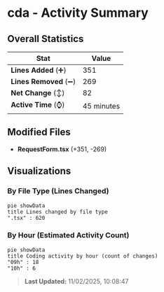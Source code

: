 # cda - Activity Summary 

## Overall Statistics

| Stat                   | Value                                                             |
| ---------------------- | ----------------------------------------------------------------- |
| **Lines Added** (➕)   | 351                                          |
| **Lines Removed** (➖) | 269                                        |
| **Net Change** (↕)    | 82                |
| **Active Time** (⌚)   | 45 minutes |


## Modified Files
- **RequestForm.tsx** (+351, -269)

## Visualizations

### By File Type (Lines Changed)

```mermaid
pie showData
title Lines changed by file type
".tsx" : 620
```

### By Hour (Estimated Activity Count)

```mermaid
pie showData
title Coding activity by hour (count of changes)
"09h" : 18
"10h" : 6
```


> **Last Updated:** 11/02/2025, 10:08:47